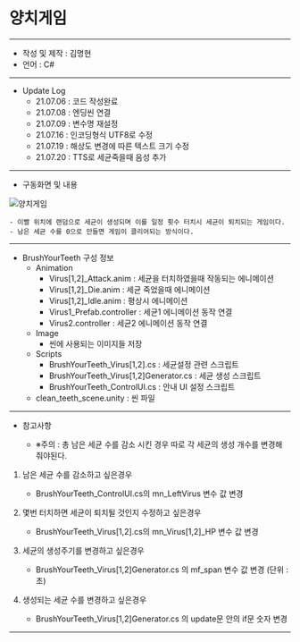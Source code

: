 # 양치게임
***
 - 작성 및 제작 : 김명현
 - 언어 : C#
***
 - Update Log
     - 21.07.06 : 코드 작성완료
     - 21.07.08 : 엔딩씬 연결
     - 21.07.09 : 변수명 재설정
     - 21.07.16 : 인코딩형식 UTF8로 수정
     - 21.07.19 : 해상도 변경에 따른 텍스트 크기 수정
     - 21.07.20 : TTS로 세균죽을때 음성 추가

***
 - 구동화면 및 내용

![양치게임](https://user-images.githubusercontent.com/37494407/126113014-5b812c1d-37aa-4323-a4a3-49449a50ebe0.png)


    - 이빨 위치에 랜덤으로 세균이 생성되며 이를 일정 횟수 터치시 세균이 퇴치되는 게임이다.
    - 남은 세균 수를 0으로 만들면 게임이 클리어되는 방식이다.
    

***


- BrushYourTeeth 구성 정보
  - Animation
    - Virus[1,2]_Attack.anim : 세균을 터치하였을때 작동되는 에니메이션
    - Virus[1,2]_Die.anim : 세균 죽었을때 에니메이션
    - Virus[1,2]_Idle.anim : 평상시 에니메이션
    - Virus1_Prefab.controller : 세균1 에니메이션 동작 연결
    - Virus2.controller : 세균2 에니메이션 동작 연결
  - Image
    - 씬에 사용되는 이미지들 저장
  - Scripts
    - BrushYourTeeth_Virus[1,2].cs : 세균설정 관련 스크립트
    - BrushYourTeeth_Virus[1,2]Generator.cs : 세균 생성 스크립트
    - BrushYourTeeth_ControlUI.cs : 안내 UI 설정 스크립트
  - clean_teeth_scene.unity : 씬 파일

***

 - 참고사항

   - ※주의 : 총 남은 세균 수를 감소 시킨 경우 따로 각 세균의 생성 개수를 변경해 줘야된다.


1. 남은 세균 수를 감소하고 싶은경우

    - BrushYourTeeth_ControlUI.cs의 mn_LeftVirus 변수 값 변경

2. 몇번 터치하면 세균이 퇴치될 것인지 수정하고 싶은경우

    - BrushYourTeeth_Virus[1,2].cs의 mn_Virus[1,2]_HP 변수 값 변경

3. 세균의 생성주기를 변경하고 싶은경우

    - BrushYourTeeth_Virus[1,2]Generator.cs 의 mf_span 변수 값 변경 (단위 : 초)

4. 생성되는 세균 수를 변경하고 싶은경우

    - BrushYourTeeth_Virus[1,2]Generator.cs 의 update문 안의 if문 숫자 변경

***

